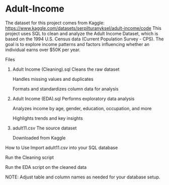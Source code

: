 # Adult-Income

The dataset for this project comes from Kaggle: https://www.kaggle.com/datasets/serpilturanyksel/adult-income/code
This project uses SQL to clean and analyze the Adult Income Dataset, which is based on the 1994 U.S. Census data (Current Population Survey - CPS). The goal is to explore income patterns and factors influencing whether an individual earns over $50K per year.

Files
1. Adult Income (Cleaning).sql
    Cleans the raw dataset

    Handles missing values and duplicates

    Formats and standardizes column data for analysis

2. Adult Income (EDA).sql
    Performs exploratory data analysis

    Analyzes income by age, gender, education, occupation, and more

    Highlights trends and key insights

3. adult11.csv
    The source dataset

    Downloaded from Kaggle

How to Use
    Import adult11.csv into your SQL database

  Run the Cleaning script

  Run the EDA script on the cleaned data

  NOTE: Adjust table and column names as needed for your database setup.
